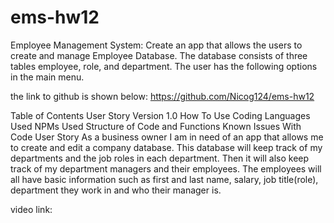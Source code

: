 # ems-hw12

Employee Management System:
Create an app that allows the users to create and manage Employee Database. The database consists of three tables employee, role, and department. The user has the following options in the main menu.

the link to github is shown below: 
https://github.com/Nicog124/ems-hw12

Table of Contents
User Story
Version 1.0
How To Use
Coding Languages Used
NPMs Used
Structure of Code and Functions
Known Issues With Code
User Story
As a business owner I am in need of an app that allows me to create and edit a company database. This database will keep track of my departments and the job roles in each department. Then it will also keep track of my department managers and their employees. The employees will all have basic information such as first and last name, salary, job title(role), department they work in and who their manager is.

video link: 

